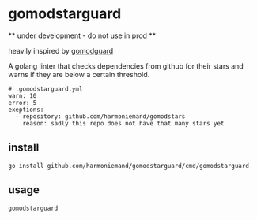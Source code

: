 # gomodstarguard

** under development - do not use in prod **


heavily inspired by [gomodguard](https://github.com/ryancurrah/gomodguard)

A golang linter that checks dependencies from github for their stars and warns if they are below a certain threshold.


    # .gomodstarguard.yml
    warn: 10
    error: 5
    exeptions:
      - repository: github.com/harmoniemand/gomodstars
        reason: sadly this repo does not have that many stars yet


## install

    go install github.com/harmoniemand/gomodstarguard/cmd/gomodstarguard

## usage

    gomodstarguard